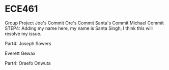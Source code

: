 # ECE461
Group Project
Joe's Commit
Ore's Commit
Santa's Commit
Michael Commit
STEP4:
Adding my name here, 
my name is Santa Singh, 
I think this will resolve my issue.


Part4: 
Joseph Sowers

Everett Gewax


Part4:
Oraefo Onwuta


